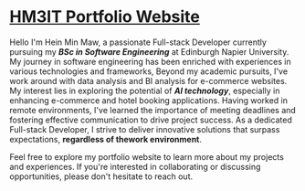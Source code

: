 # [HM3IT Portfolio Website](https://hm3it.github.io/)

Hello I'm Hein Min Maw, a passionate Full-stack Developer currently pursuing my  ***BSc in Software Engineering*** at Edinburgh Napier University. My journey in software engineering has been enriched with experiences in various technologies and frameworks, Beyond my academic pursuits, I've work around with data analysis and BI analysis for e-commerce websites. My interest lies in exploring the potential of ***AI technology***, especially in enhancing e-commerce and hotel booking applications. Having worked in remote environments, I've learned the importance of meeting deadlines and fostering effective communication to drive project success. As a dedicated Full-stack Developer, I strive to deliver innovative solutions that surpass expectations,  **regardless of thework environment**.


Feel free to explore my portfolio website to learn more about my projects and experiences. If you're interested in collaborating or discussing opportunities, please don't hesitate to reach out.
